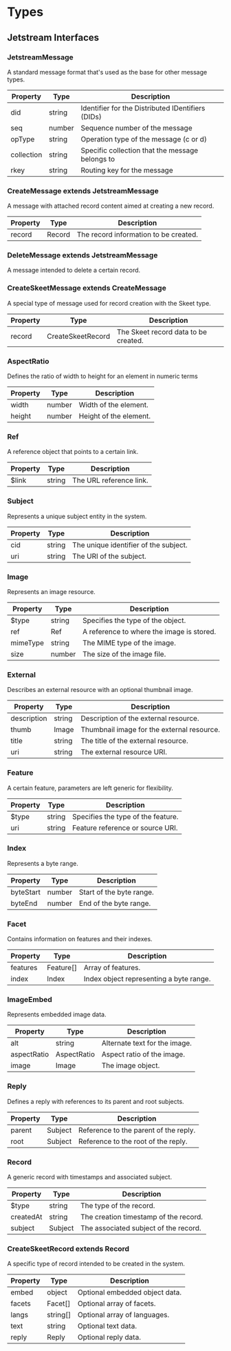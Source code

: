 # Types

## Jetstream Interfaces

### JetstreamMessage

A standard message format that's used as the base for other message types.

| Property   | Type   | Description                                       |
| ---------- | ------ | ------------------------------------------------- |
| did        | string | Identifier for the Distributed IDentifiers (DIDs) |
| seq        | number | Sequence number of the message                    |
| opType     | string | Operation type of the message (c or d)            |
| collection | string | Specific collection that the message belongs to   |
| rkey       | string | Routing key for the message                       |

### CreateMessage extends JetstreamMessage

A message with attached record content aimed at creating a new record.

| Property | Type   | Description                           |
| -------- | ------ | ------------------------------------- |
| record   | Record | The record information to be created. |

### DeleteMessage extends JetstreamMessage

A message intended to delete a certain record.

### CreateSkeetMessage extends CreateMessage

A special type of message used for record creation with the Skeet type.

| Property | Type              | Description                          |
| -------- | ----------------- | ------------------------------------ |
| record   | CreateSkeetRecord | The Skeet record data to be created. |

### AspectRatio

Defines the ratio of width to height for an element in numeric terms

| Property | Type   | Description            |
| -------- | ------ | ---------------------- |
| width    | number | Width of the element.  |
| height   | number | Height of the element. |

### Ref

A reference object that points to a certain link.

| Property | Type   | Description             |
| -------- | ------ | ----------------------- |
| $link    | string | The URL reference link. |

### Subject

Represents a unique subject entity in the system.

| Property | Type   | Description                           |
| -------- | ------ | ------------------------------------- |
| cid      | string | The unique identifier of the subject. |
| uri      | string | The URI of the subject.               |

### Image

Represents an image resource.

| Property | Type   | Description                               |
| -------- | ------ | ----------------------------------------- |
| $type    | string | Specifies the type of the object.         |
| ref      | Ref    | A reference to where the image is stored. |
| mimeType | string | The MIME type of the image.               |
| size     | number | The size of the image file.               |

### External

Describes an external resource with an optional thumbnail image.

| Property    | Type   | Description                                |
| ----------- | ------ | ------------------------------------------ |
| description | string | Description of the external resource.      |
| thumb       | Image  | Thumbnail image for the external resource. |
| title       | string | The title of the external resource.        |
| uri         | string | The external resource URI.                 |

### Feature

A certain feature, parameters are left generic for flexibility.

| Property | Type   | Description                        |
| -------- | ------ | ---------------------------------- |
| $type    | string | Specifies the type of the feature. |
| uri      | string | Feature reference or source URI.   |

### Index

Represents a byte range.

| Property  | Type   | Description              |
| --------- | ------ | ------------------------ |
| byteStart | number | Start of the byte range. |
| byteEnd   | number | End of the byte range.   |

### Facet

Contains information on features and their indexes.

| Property | Type      | Description                             |
| -------- | --------- | --------------------------------------- |
| features | Feature[] | Array of features.                      |
| index    | Index     | Index object representing a byte range. |

### ImageEmbed

Represents embedded image data.

| Property    | Type        | Description                   |
| ----------- | ----------- | ----------------------------- |
| alt         | string      | Alternate text for the image. |
| aspectRatio | AspectRatio | Aspect ratio of the image.    |
| image       | Image       | The image object.             |

### Reply

Defines a reply with references to its parent and root subjects.

| Property | Type    | Description                           |
| -------- | ------- | ------------------------------------- |
| parent   | Subject | Reference to the parent of the reply. |
| root     | Subject | Reference to the root of the reply.   |

### Record

A generic record with timestamps and associated subject.

| Property  | Type    | Description                           |
| --------- | ------- | ------------------------------------- |
| $type     | string  | The type of the record.               |
| createdAt | string  | The creation timestamp of the record. |
| subject   | Subject | The associated subject of the record. |

### CreateSkeetRecord extends Record

A specific type of record intended to be created in the system.

| Property | Type     | Description                    |
| -------- | -------- | ------------------------------ |
| embed    | object   | Optional embedded object data. |
| facets   | Facet[]  | Optional array of facets.      |
| langs    | string[] | Optional array of languages.   |
| text     | string   | Optional text data.            |
| reply    | Reply    | Optional reply data.           |
